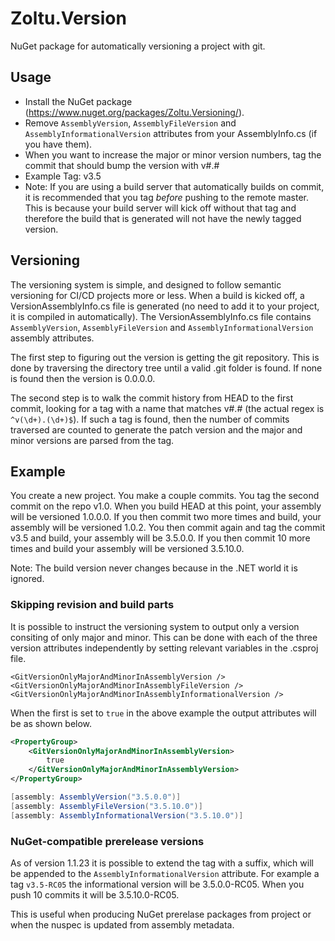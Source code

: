 # Zoltu.Version

NuGet package for automatically versioning a project with git.

## Usage

 * Install the NuGet package (https://www.nuget.org/packages/Zoltu.Versioning/).
 * Remove `AssemblyVersion`, `AssemblyFileVersion` and `AssemblyInformationalVersion` attributes from your AssemblyInfo.cs (if you have them).
 * When you want to increase the major or minor version numbers, tag the commit that should bump the version with v#.#
  * Example Tag: v3.5
  * Note: If you are using a build server that automatically builds on commit, it is recommended that you tag *before* pushing to the remote master.  This is because your build server will kick off without that tag and therefore the build that is generated will not have the newly tagged version.

## Versioning

The versioning system is simple, and designed to follow semantic versioning for CI/CD projects more or less.  When a build is kicked off, a VersionAssemblyInfo.cs file is generated (no need to add it to your project, it is compiled in automatically).  The VersionAssemblyInfo.cs file contains `AssemblyVersion`, `AssemblyFileVersion` and `AssemblyInformationalVersion` assembly attributes.

The first step to figuring out the version is getting the git repository.  This is done by traversing the directory tree until a valid .git folder is found.  If none is found then the version is 0.0.0.0.

The second step is to walk the commit history from HEAD to the first commit, looking for a tag with a name that matches v#.# (the actual regex is `^v(\d+).(\d+)$`). If such a tag is found, then the number of commits traversed are counted to generate the patch version and the major and minor versions are parsed from the tag.

## Example

You create a new project.  You make a couple commits.  You tag the second commit on the repo v1.0.  When you build HEAD at this point, your assembly will be versioned 1.0.0.0.  If you then commit two more times and build, your assembly will be versioned 1.0.2.  You then commit again and tag the commit v3.5 and build, your assembly will be 3.5.0.0.  If you then commit 10 more times and build your assembly will be versioned 3.5.10.0.

Note: The build version never changes because in the .NET world it is ignored.

### Skipping revision and build parts

It is possible to instruct the versioning system to output only a version consiting of only major and minor. This can be done with each of the three version attributes independently by setting relevant variables in the .csproj file.

```
<GitVersionOnlyMajorAndMinorInAssemblyVersion />
<GitVersionOnlyMajorAndMinorInAssemblyFileVersion />
<GitVersionOnlyMajorAndMinorInAssemblyInformationalVersion />
```

When the first is set to `true` in the above example the output attributes will be as shown below.

``` xml
<PropertyGroup>
    <GitVersionOnlyMajorAndMinorInAssemblyVersion>
        true
    </GitVersionOnlyMajorAndMinorInAssemblyVersion>
</PropertyGroup>
```

``` c#
[assembly: AssemblyVersion("3.5.0.0")]
[assembly: AssemblyFileVersion("3.5.10.0")]
[assembly: AssemblyInformationalVersion("3.5.10.0")]
```

### NuGet-compatible prerelease versions

As of version 1.1.23 it is possible to extend the tag with a suffix, which will be appended to the `AssemblyInformationalVersion` attribute. For example a tag `v3.5-RC05` the informational version will be 3.5.0.0-RC05. When you push 10 commits it will be 3.5.10.0-RC05.

This is useful when producing NuGet prerelase packages from project or when the nuspec is updated from assembly metadata.
